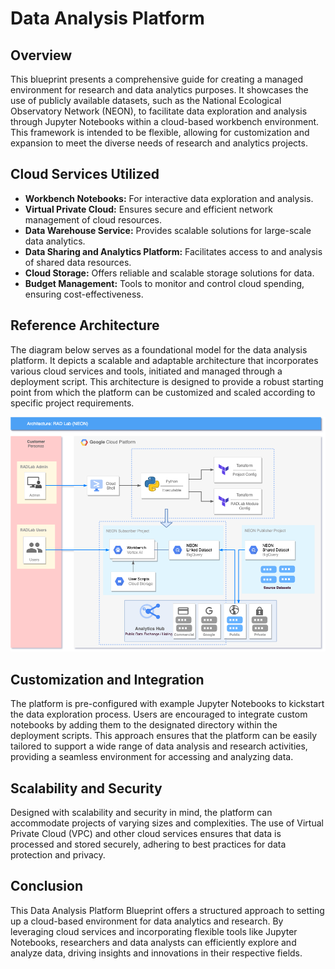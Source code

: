 # Data Analysis Platform

## Overview

This blueprint presents a comprehensive guide for creating a managed environment for research and data analytics purposes. It showcases the use of publicly available datasets, such as the National Ecological Observatory Network (NEON), to facilitate data exploration and analysis through Jupyter Notebooks within a cloud-based workbench environment. This framework is intended to be flexible, allowing for customization and expansion to meet the diverse needs of research and analytics projects.

## Cloud Services Utilized

- **Workbench Notebooks:** For interactive data exploration and analysis.
- **Virtual Private Cloud:** Ensures secure and efficient network management of cloud resources.
- **Data Warehouse Service:** Provides scalable solutions for large-scale data analytics.
- **Data Sharing and Analytics Platform:** Facilitates access to and analysis of shared data resources.
- **Cloud Storage:** Offers reliable and scalable storage solutions for data.
- **Budget Management:** Tools to monitor and control cloud spending, ensuring cost-effectiveness.

## Reference Architecture

The diagram below serves as a foundational model for the data analysis platform. It depicts a scalable and adaptable architecture that incorporates various cloud services and tools, initiated and managed through a deployment script. This architecture is designed to provide a robust starting point from which the platform can be customized and scaled according to specific project requirements.

![](./images/Data_Analysis_Platform.png)

## Customization and Integration

The platform is pre-configured with example Jupyter Notebooks to kickstart the data exploration process. Users are encouraged to integrate custom notebooks by adding them to the designated directory within the deployment scripts. This approach ensures that the platform can be easily tailored to support a wide range of data analysis and research activities, providing a seamless environment for accessing and analyzing data.

## Scalability and Security

Designed with scalability and security in mind, the platform can accommodate projects of varying sizes and complexities. The use of Virtual Private Cloud (VPC) and other cloud services ensures that data is processed and stored securely, adhering to best practices for data protection and privacy.

## Conclusion

This Data Analysis Platform Blueprint offers a structured approach to setting up a cloud-based environment for data analytics and research. By leveraging cloud services and incorporating flexible tools like Jupyter Notebooks, researchers and data analysts can efficiently explore and analyze data, driving insights and innovations in their respective fields.
